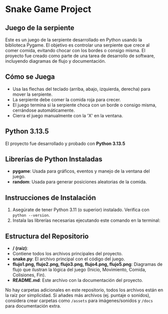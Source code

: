 # Snake Game Project

## Juego de la serpiente
Este es un juego de la serpiente desarrollado en Python usando la biblioteca Pygame. El objetivo es controlar una serpiente que crece al comer comida, evitando chocar con los bordes o consigo misma. El proyecto fue creado como parte de una tarea de desarrollo de software, incluyendo diagramas de flujo y documentación.

## Cómo se Juega
- Usa las flechas del teclado (arriba, abajo, izquierda, derecha) para mover la serpiente.
- La serpiente debe comer la comida roja para crecer.
- El juego termina si la serpiente choca con un borde o consigo misma, cerrándose automáticamente.
- Cierra el juego manualmente con la 'X' en la ventana.

## Python 3.13.5
El proyecto fue desarrollado y probado con **Python 3.13.5** 

## Librerías de Python Instaladas
- **pygame**: Usada para gráficos, eventos y manejo de la ventana del juego.
- **random**: Usada para generar posiciones aleatorias de la comida.

## Instrucciones de Instalación
1. Asegúrate de tener Python 3.11 (o superior) instalado. Verifica con `python --version`.
2. Instala las librerías necesarias ejecutando este comando en la terminal:

## Estructura del Repositorio
- **/ (raíz)**:
- Contiene todos los archivos principales del proyecto.
- **snake.py**: El archivo principal con el código del juego.
- **flujo1.png, flujo2.png, flujo3.png, flujo4.png, flujo5.png**: Diagramas de flujo que ilustran la lógica del juego (Inicio, Movimiento, Comida, Colisiones, Fin).
- **README.md**: Este archivo con la documentación del proyecto.

No hay carpetas adicionales en este repositorio, todos los archivos están en la raíz por simplicidad. Si añades más archivos (ej. puntaje o sonidos), considera crear carpetas como `/assets` para imágenes/sonidos y `/docs` para documentación extra.
